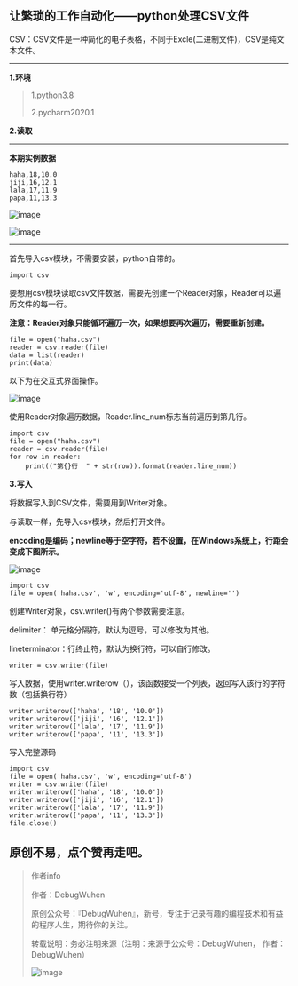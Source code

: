 
## 让繁琐的工作自动化——python处理CSV文件

CSV：CSV文件是一种简化的电子表格，不同于Excle(二进制文件)，CSV是纯文本文件。

****



**1.环境**

>1.python3.8
>
>2.pycharm2020.1

**2.读取**

****
**本期实例数据**
```
haha,18,10.0
jiji,16,12.1
lala,17,11.9
papa,11,13.3

```

![image](https://user-images.githubusercontent.com/48900845/112762127-bb4abf00-9030-11eb-9720-275c57179ad9.png)

![image](https://user-images.githubusercontent.com/48900845/112762129-bf76dc80-9030-11eb-9ac9-76ee5b99ab5b.png)

****



首先导入csv模块，不需要安装，python自带的。
```
import csv
```
要想用csv模块读取csv文件数据，需要先创建一个Reader对象，Reader可以遍历文件的每一行。

**注意：Reader对象只能循环遍历一次，如果想要再次遍历，需要重新创建。**

```
file = open("haha.csv")
reader = csv.reader(file)
data = list(reader)
print(data)
```
以下为在交互式界面操作。

![image](https://user-images.githubusercontent.com/48900845/112762140-c867ae00-9030-11eb-9532-6a095423bf3c.png)


使用Reader对象遍历数据，Reader.line_num标志当前遍历到第几行。
```
import csv
file = open("haha.csv")
reader = csv.reader(file)
for row in reader:
    print(("第{}行  " + str(row)).format(reader.line_num))
```

**3.写入**

将数据写入到CSV文件，需要用到Writer对象。

与读取一样，先导入csv模块，然后打开文件。

**encoding是编码；newline等于空字符，若不设置，在Windows系统上，行距会变成下图所示。**

![image](https://user-images.githubusercontent.com/48900845/112762172-e503e600-9030-11eb-90f8-266b1ecbf2ba.png)

```
import csv
file = open('haha.csv', 'w', encoding='utf-8', newline='')
```
创建Writer对象，csv.writer()有两个参数需要注意。

delimiter： 单元格分隔符，默认为逗号，可以修改为其他。

lineterminator：行终止符，默认为换行符，可以自行修改。
```
writer = csv.writer(file)
```

写入数据，使用writer.writerow（），该函数接受一个列表，返回写入该行的字符数（包括换行符）
```
writer.writerow(['haha', '18', '10.0'])
writer.writerow(['jiji', '16', '12.1'])
writer.writerow(['lala', '17', '11.9'])
writer.writerow(['papa', '11', '13.3'])
```

写入完整源码
```
import csv
file = open('haha.csv', 'w', encoding='utf-8')
writer = csv.writer(file)
writer.writerow(['haha', '18', '10.0'])
writer.writerow(['jiji', '16', '12.1'])
writer.writerow(['lala', '17', '11.9'])
writer.writerow(['papa', '11', '13.3'])
file.close()
```
## 原创不易，点个赞再走吧。


>作者info
>
>作者：DebugWuhen
>
>原创公众号：『DebugWuhen』，新号，专注于记录有趣的编程技术和有益的程序人生，期待你的关注。
>
>转载说明：务必注明来源（注明：来源于公众号：DebugWuhen， 作者：DebugWuhen）
>
>![image](https://user-images.githubusercontent.com/48900845/112752163-3b0e6480-9004-11eb-899d-66ddef749c2b.png)

